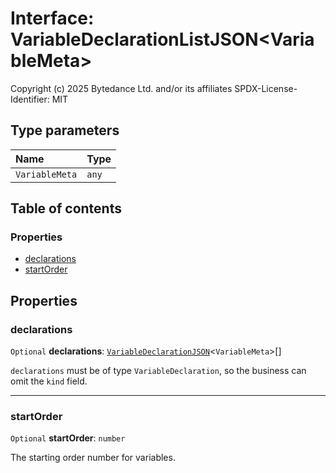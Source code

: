 # Interface: VariableDeclarationListJSON\<VariableMeta>

Copyright (c) 2025 Bytedance Ltd. and/or its affiliates
SPDX-License-Identifier: MIT

## Type parameters

| Name | Type |
| :------ | :------ |
| `VariableMeta` | `any` |

## Table of contents

### Properties

* [declarations](/en/auto-docs/free-layout-editor/interfaces/VariableDeclarationListJSON.md#declarations)
* [startOrder](/en/auto-docs/free-layout-editor/interfaces/VariableDeclarationListJSON.md#startorder)

## Properties

### declarations

`Optional` **declarations**: [`VariableDeclarationJSON`](/en/auto-docs/free-layout-editor/types/VariableDeclarationJSON.md)<`VariableMeta`>\[]

`declarations` must be of type `VariableDeclaration`, so the business can omit the `kind` field.

***

### startOrder

`Optional` **startOrder**: `number`

The starting order number for variables.
